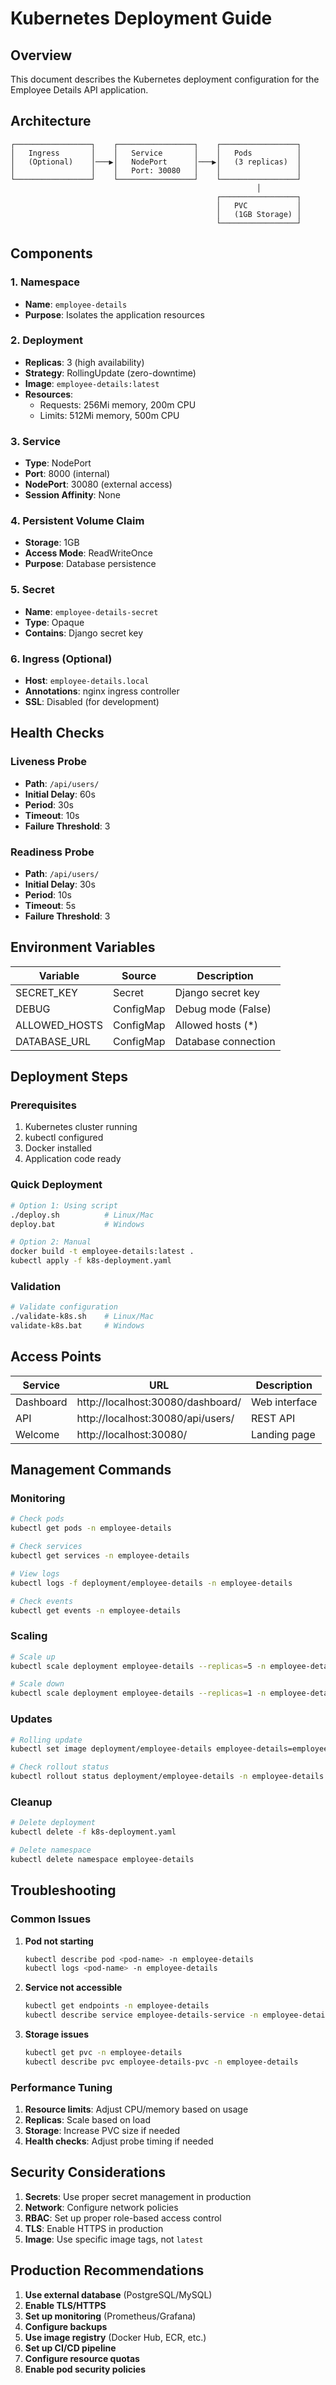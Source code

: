 # Kubernetes Deployment Guide

## Overview

This document describes the Kubernetes deployment configuration for the Employee Details API application.

## Architecture

```
┌─────────────────┐    ┌─────────────────┐    ┌─────────────────┐
│   Ingress       │    │   Service       │    │   Pods          │
│   (Optional)    │───▶│   NodePort      │───▶│   (3 replicas)  │
│                 │    │   Port: 30080   │    │                 │
└─────────────────┘    └─────────────────┘    └─────────────────┘
                                                       │
                                              ┌─────────────────┐
                                              │   PVC           │
                                              │   (1GB Storage) │
                                              └─────────────────┘
```

## Components

### 1. Namespace
- **Name**: `employee-details`
- **Purpose**: Isolates the application resources

### 2. Deployment
- **Replicas**: 3 (high availability)
- **Strategy**: RollingUpdate (zero-downtime)
- **Image**: `employee-details:latest`
- **Resources**:
  - Requests: 256Mi memory, 200m CPU
  - Limits: 512Mi memory, 500m CPU

### 3. Service
- **Type**: NodePort
- **Port**: 8000 (internal)
- **NodePort**: 30080 (external access)
- **Session Affinity**: None

### 4. Persistent Volume Claim
- **Storage**: 1GB
- **Access Mode**: ReadWriteOnce
- **Purpose**: Database persistence

### 5. Secret
- **Name**: `employee-details-secret`
- **Type**: Opaque
- **Contains**: Django secret key

### 6. Ingress (Optional)
- **Host**: `employee-details.local`
- **Annotations**: nginx ingress controller
- **SSL**: Disabled (for development)

## Health Checks

### Liveness Probe
- **Path**: `/api/users/`
- **Initial Delay**: 60s
- **Period**: 30s
- **Timeout**: 10s
- **Failure Threshold**: 3

### Readiness Probe
- **Path**: `/api/users/`
- **Initial Delay**: 30s
- **Period**: 10s
- **Timeout**: 5s
- **Failure Threshold**: 3

## Environment Variables

| Variable | Source | Description |
|----------|--------|-------------|
| SECRET_KEY | Secret | Django secret key |
| DEBUG | ConfigMap | Debug mode (False) |
| ALLOWED_HOSTS | ConfigMap | Allowed hosts (*) |
| DATABASE_URL | ConfigMap | Database connection |

## Deployment Steps

### Prerequisites
1. Kubernetes cluster running
2. kubectl configured
3. Docker installed
4. Application code ready

### Quick Deployment
```bash
# Option 1: Using script
./deploy.sh          # Linux/Mac
deploy.bat           # Windows

# Option 2: Manual
docker build -t employee-details:latest .
kubectl apply -f k8s-deployment.yaml
```

### Validation
```bash
# Validate configuration
./validate-k8s.sh    # Linux/Mac
validate-k8s.bat     # Windows
```

## Access Points

| Service | URL | Description |
|---------|-----|-------------|
| Dashboard | http://localhost:30080/dashboard/ | Web interface |
| API | http://localhost:30080/api/users/ | REST API |
| Welcome | http://localhost:30080/ | Landing page |

## Management Commands

### Monitoring
```bash
# Check pods
kubectl get pods -n employee-details

# Check services
kubectl get services -n employee-details

# View logs
kubectl logs -f deployment/employee-details -n employee-details

# Check events
kubectl get events -n employee-details
```

### Scaling
```bash
# Scale up
kubectl scale deployment employee-details --replicas=5 -n employee-details

# Scale down
kubectl scale deployment employee-details --replicas=1 -n employee-details
```

### Updates
```bash
# Rolling update
kubectl set image deployment/employee-details employee-details=employee-details:v2.0.0 -n employee-details

# Check rollout status
kubectl rollout status deployment/employee-details -n employee-details
```

### Cleanup
```bash
# Delete deployment
kubectl delete -f k8s-deployment.yaml

# Delete namespace
kubectl delete namespace employee-details
```

## Troubleshooting

### Common Issues

1. **Pod not starting**
   ```bash
   kubectl describe pod <pod-name> -n employee-details
   kubectl logs <pod-name> -n employee-details
   ```

2. **Service not accessible**
   ```bash
   kubectl get endpoints -n employee-details
   kubectl describe service employee-details-service -n employee-details
   ```

3. **Storage issues**
   ```bash
   kubectl get pvc -n employee-details
   kubectl describe pvc employee-details-pvc -n employee-details
   ```

### Performance Tuning

1. **Resource limits**: Adjust CPU/memory based on usage
2. **Replicas**: Scale based on load
3. **Storage**: Increase PVC size if needed
4. **Health checks**: Adjust probe timing if needed

## Security Considerations

1. **Secrets**: Use proper secret management in production
2. **Network**: Configure network policies
3. **RBAC**: Set up proper role-based access control
4. **TLS**: Enable HTTPS in production
5. **Image**: Use specific image tags, not `latest`

## Production Recommendations

1. **Use external database** (PostgreSQL/MySQL)
2. **Enable TLS/HTTPS**
3. **Set up monitoring** (Prometheus/Grafana)
4. **Configure backups**
5. **Use image registry** (Docker Hub, ECR, etc.)
6. **Set up CI/CD pipeline**
7. **Configure resource quotas**
8. **Enable pod security policies** 